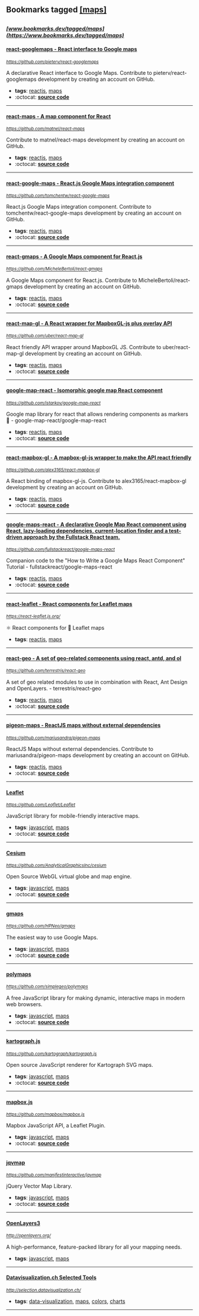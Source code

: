 ## Bookmarks tagged [[maps]](https://www.bookmarks.dev?q=[maps])

_<sup><sup>[www.bookmarks.dev/tagged/maps](https://www.bookmarks.dev/tagged/maps)</sup></sup>_
---
#### [react-googlemaps - React interface to Google maps](https://github.com/pieterv/react-googlemaps)
_<sup>https://github.com/pieterv/react-googlemaps</sup>_

A declarative React interface to Google Maps. Contribute to pieterv/react-googlemaps development by creating an account on GitHub.
* **tags**: [reactjs](../tagged/reactjs.md), [maps](../tagged/maps.md)
* :octocat: **[source code](https://github.com/pieterv/react-googlemaps)**
---
#### [react-maps - A map component for React](https://github.com/matnel/react-maps)
_<sup>https://github.com/matnel/react-maps</sup>_

Contribute to matnel/react-maps development by creating an account on GitHub.
* **tags**: [reactjs](../tagged/reactjs.md), [maps](../tagged/maps.md)
* :octocat: **[source code](https://github.com/matnel/react-maps)**
---
#### [react-google-maps - React.js Google Maps integration component](https://github.com/tomchentw/react-google-maps)
_<sup>https://github.com/tomchentw/react-google-maps</sup>_

React.js Google Maps integration component. Contribute to tomchentw/react-google-maps development by creating an account on GitHub.
* **tags**: [reactjs](../tagged/reactjs.md), [maps](../tagged/maps.md)
* :octocat: **[source code](https://github.com/tomchentw/react-google-maps)**
---
#### [react-gmaps - A Google Maps component for React.js](https://github.com/MicheleBertoli/react-gmaps)
_<sup>https://github.com/MicheleBertoli/react-gmaps</sup>_

A Google Maps component for React.js. Contribute to MicheleBertoli/react-gmaps development by creating an account on GitHub.
* **tags**: [reactjs](../tagged/reactjs.md), [maps](../tagged/maps.md)
* :octocat: **[source code](https://github.com/MicheleBertoli/react-gmaps)**
---
#### [react-map-gl - A React wrapper for MapboxGL-js plus overlay API](https://github.com/uber/react-map-gl)
_<sup>https://github.com/uber/react-map-gl</sup>_

React friendly API wrapper around MapboxGL JS. Contribute to uber/react-map-gl development by creating an account on GitHub.
* **tags**: [reactjs](../tagged/reactjs.md), [maps](../tagged/maps.md)
* :octocat: **[source code](https://github.com/uber/react-map-gl)**
---
#### [google-map-react - Isomorphic google map React component](https://github.com/istarkov/google-map-react)
_<sup>https://github.com/istarkov/google-map-react</sup>_

Google map library for react that allows rendering components as markers :tada: - google-map-react/google-map-react
* **tags**: [reactjs](../tagged/reactjs.md), [maps](../tagged/maps.md)
* :octocat: **[source code](https://github.com/istarkov/google-map-react)**
---
#### [react-mapbox-gl - A mapbox-gl-js wrapper to make the API react friendly](https://github.com/alex3165/react-mapbox-gl)
_<sup>https://github.com/alex3165/react-mapbox-gl</sup>_

A React binding of mapbox-gl-js. Contribute to alex3165/react-mapbox-gl development by creating an account on GitHub.
* **tags**: [reactjs](../tagged/reactjs.md), [maps](../tagged/maps.md)
* :octocat: **[source code](https://github.com/alex3165/react-mapbox-gl)**
---
#### [google-maps-react - A declarative Google Map React component using React, lazy-loading dependencies, current-location finder and a test-driven approach by the Fullstack React team.](https://github.com/fullstackreact/google-maps-react)
_<sup>https://github.com/fullstackreact/google-maps-react</sup>_

Companion code to the "How to Write a Google Maps React Component" Tutorial - fullstackreact/google-maps-react
* **tags**: [reactjs](../tagged/reactjs.md), [maps](../tagged/maps.md)
* :octocat: **[source code](https://github.com/fullstackreact/google-maps-react)**
---
#### [react-leaflet - React components for Leaflet maps](https://react-leaflet.js.org/)
_<sup>https://react-leaflet.js.org/</sup>_

⚛️ React components for 🍃 Leaflet maps
* **tags**: [reactjs](../tagged/reactjs.md), [maps](../tagged/maps.md)
---
#### [react-geo - A set of geo-related components using react, antd, and ol](https://github.com/terrestris/react-geo)
_<sup>https://github.com/terrestris/react-geo</sup>_

A set of geo related modules to use in combination with React, Ant Design and OpenLayers. - terrestris/react-geo
* **tags**: [reactjs](../tagged/reactjs.md), [maps](../tagged/maps.md)
* :octocat: **[source code](https://github.com/terrestris/react-geo)**
---
#### [pigeon-maps - ReactJS maps without external dependencies](https://github.com/mariusandra/pigeon-maps)
_<sup>https://github.com/mariusandra/pigeon-maps</sup>_

ReactJS Maps without external dependencies. Contribute to mariusandra/pigeon-maps development by creating an account on GitHub.
* **tags**: [reactjs](../tagged/reactjs.md), [maps](../tagged/maps.md)
* :octocat: **[source code](https://github.com/mariusandra/pigeon-maps)**
---
#### [Leaflet](https://github.com/Leaflet/Leaflet)
_<sup>https://github.com/Leaflet/Leaflet</sup>_

JavaScript library for mobile-friendly interactive maps.
* **tags**: [javascript](../tagged/javascript.md), [maps](../tagged/maps.md)
* :octocat: **[source code](https://github.com/Leaflet/Leaflet)**
---
#### [Cesium](https://github.com/AnalyticalGraphicsInc/cesium)
_<sup>https://github.com/AnalyticalGraphicsInc/cesium</sup>_

Open Source WebGL virtual globe and map engine.
* **tags**: [javascript](../tagged/javascript.md), [maps](../tagged/maps.md)
* :octocat: **[source code](https://github.com/AnalyticalGraphicsInc/cesium)**
---
#### [gmaps](https://github.com/HPNeo/gmaps)
_<sup>https://github.com/HPNeo/gmaps</sup>_

The easiest way to use Google Maps.
* **tags**: [javascript](../tagged/javascript.md), [maps](../tagged/maps.md)
* :octocat: **[source code](https://github.com/HPNeo/gmaps)**
---
#### [polymaps](https://github.com/simplegeo/polymaps)
_<sup>https://github.com/simplegeo/polymaps</sup>_

A free JavaScript library for making dynamic, interactive maps in modern web browsers.
* **tags**: [javascript](../tagged/javascript.md), [maps](../tagged/maps.md)
* :octocat: **[source code](https://github.com/simplegeo/polymaps)**
---
#### [kartograph.js](https://github.com/kartograph/kartograph.js)
_<sup>https://github.com/kartograph/kartograph.js</sup>_

Open source JavaScript renderer for Kartograph SVG maps.
* **tags**: [javascript](../tagged/javascript.md), [maps](../tagged/maps.md)
* :octocat: **[source code](https://github.com/kartograph/kartograph.js)**
---
#### [mapbox.js](https://github.com/mapbox/mapbox.js)
_<sup>https://github.com/mapbox/mapbox.js</sup>_

Mapbox JavaScript API, a Leaflet Plugin.
* **tags**: [javascript](../tagged/javascript.md), [maps](../tagged/maps.md)
* :octocat: **[source code](https://github.com/mapbox/mapbox.js)**
---
#### [jqvmap](https://github.com/manifestinteractive/jqvmap)
_<sup>https://github.com/manifestinteractive/jqvmap</sup>_

jQuery Vector Map Library.
* **tags**: [javascript](../tagged/javascript.md), [maps](../tagged/maps.md)
* :octocat: **[source code](https://github.com/manifestinteractive/jqvmap)**
---
#### [OpenLayers3](http://openlayers.org/)
_<sup>http://openlayers.org/</sup>_

A high-performance, feature-packed library for all your mapping needs.
* **tags**: [javascript](../tagged/javascript.md), [maps](../tagged/maps.md)
---
#### [Datavisualization.ch Selected Tools](http://selection.datavisualization.ch/)
_<sup>http://selection.datavisualization.ch/</sup>_

* **tags**: [data-visualization](../tagged/data-visualization.md), [maps](../tagged/maps.md), [colors](../tagged/colors.md), [charts](../tagged/charts.md)
---
